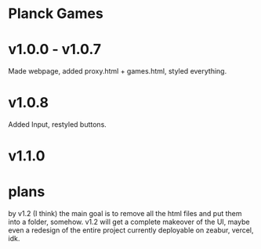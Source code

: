 # Planck Games
# v1.0.0 - v1.0.7
Made webpage, added proxy.html + games.html, styled everything.
# v1.0.8
Added Input, restyled buttons.
# v1.1.0
# plans
by v1.2 (I think) the main goal is to remove all the html files and put them into a folder, somehow.
v1.2 will get a complete makeover of the UI, maybe even a redesign of the entire project
currently deployable on zeabur, vercel, idk.